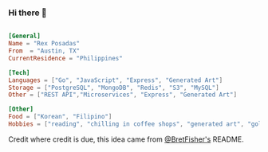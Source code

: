 ### Hi there 👋

```toml

[General]
Name = "Rex Posadas"
From  = "Austin, TX"
CurrentResidence = "Philippines"

[Tech]
Languages = ["Go", "JavaScript", "Express", "Generated Art"]
Storage = ["PostgreSQL", "MongoDB", "Redis", "S3", "MySQL"]
Other = ["REST API","Microservices", "Express", "Generated Art"]

[Other]
Food = ["Korean", "Filipino"]
Hobbies = ["reading", "chilling in coffee shops", "generated art", "golf"]
```

Credit where credit is due, this idea came from [@BretFisher's](https://github.com/BretFisher) README.
